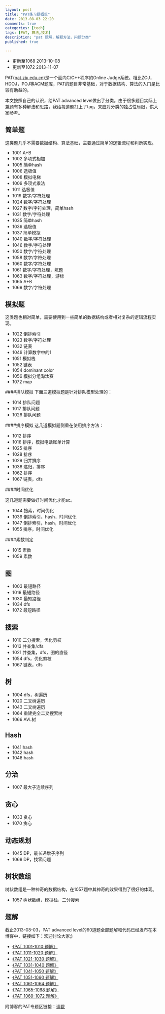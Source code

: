 ```yaml
---
layout: post
title: "PAT练习题概览"
date: 2013-08-03 22:20
comments: true
categories: [tech]
tags: [PAT, 算法,技术]
description: "pat 题解，解题方法，问题分类"
published: true

---
```


* 更新至1068 2013-10-08
* 更新至1072 2013-11-07

PAT([pat.zju.edu.cn](http://pat.zju.edu.cn))是一个面向C/C++程序的Online Judge系统。相比ZOJ，HDOJ，POJ等ACM题库，PAT的题目非常基础，对于数据结构、算法的入门是比较有助益的。

本文按照自己的认识，给PAT advanced level做出了分类。由于很多题目实际上兼顾有多种解法和思路，我给每道题打上了tag，来应对分类的独占性局限，供大家参考。

简单题
---
这类题几乎不需要数据结构、算法基础，主要通过简单的逻辑流程和判断实现。

* 1001 A+B
* 1002 多项式相加
* 1005 简单hash
* 1006 选极值
* 1008 模拟电梯
* 1009 多项式乘法
* 1011 选极值
* 1019 数字/字符处理
* 1024 数字/字符处理
* 1027 数字/字符处理，简单hash
* 1031 数字/字符处理
* 1035 简单hash<!--more -->
* 1036 选极值
* 1037 简单模拟
* 1040 数字/字符处理
* 1046 数字/字符处理
* 1050 数字/字符处理
* 1058 数字/字符处理
* 1060 数字/字符处理
* 1061 数字/字符处理，坑题
* 1063 数字/字符处理，游标
* 1065 A+B
* 1069 数字/字符处理

模拟题
---

这类题也相对简单，需要使用到一些简单的数据结构或者相对复杂的逻辑流程实现。


* 1022 倒排索引
* 1023 数字/字符处理
* 1032 链表
* 1049 计算数字中的1
* 1051 模拟栈
* 1052 链表
* 1054 dominant color
* 1056 模拟分组淘汰赛
* 1072 map


####排队模拟
下面三道模拟题是针对排队模型处理的：

* 1014 排队问题
* 1017 排队问题
* 1026 排队问题


####排序模拟
这几道模拟题侧重在使用排序方法：

* 1012 排序
* 1016 排序，模拟电话账单计算
* 1025 排序
* 1028 排序
* 1029 归并排序
* 1038 递归，排序
* 1062 排序
* 1067 链表，dfs

####时间优化

这几道题需要做好时间优化才能ac。

* 1044 搜索，时间优化
* 1039 倒排索引，hash，时间优化
* 1047 倒排索引，hash，时间优化
* 1055 排序，时间优化



####素数判定


* 1015 素数
* 1059 素数



图
---

* 1003 最短路径
* 1018 最短路径
* 1030 最短路径
* 1034 dfs
* 1072 最短路径


搜索
---

* 1010 二分搜索，优化剪枝
* 1013 并查集/dfs
* 1021 并查集，dfs，图的直径
* 1054 dfs，优化剪枝
* 1067 链表，dfs


树
---

* 1004 dfs，树遍历
* 1020 二叉树遍历 
* 1043 二叉树遍历
* 1064 重建完全二叉搜索树
* 1066 AVL树

Hash
---

* 1041 hash
* 1042 hash
* 1048 hash


分治
---

* 1007 最大子连续序列


贪心
---

* 1033 贪心
* 1070 贪心


动态规划
---
* 1045 DP，最长递增子序列
* 1068 DP，找零问题


树状数组
---
树状数组是一种神奇的数据结构，在1057题中其神奇的效果得到了很好的体现。

* 1057 树状数组，模拟栈，二分搜索


题解
---

截止2013-08-03，PAT advanced level的60道题全部题解和代码已经发布在本博客中，链接如下：欢迎讨论大家;)

* [《PAT 1001-1010 题解》](http://biaobiaoqi.github.io/blog/2013/07/31/pat-1001-1010-solutions/)
* [《PAT 1011-1020 题解》](http://biaobiaoqi.github.io/blog/2013/07/31/pat-1011-1020-solutions/)
* [《PAT 1021-1030 题解》](http://biaobiaoqi.github.io/blog/2013/08/01/pat-1021-1030-solutions/)
* [《PAT 1031-1040 题解》](http://biaobiaoqi.github.io/blog/2013/08/01/pat-1031-1040-solutions/)
* [《PAT 1041-1050 题解》](http://biaobiaoqi.github.io/blog/2013/08/01/pat-1041-1050-solutions/)
* [《PAT 1051-1060 题解》](http://biaobiaoqi.github.io/blog/2013/08/01/pat-1051-1060-solutions/)
* [《PAT 1061-1064 题解》](http://biaobiaoqi.github.io/blog/2013/08/31/pat-1061-pat-1064/)
* [《PAT 1065-1068 题解》](http://biaobiaoqi.github.io/blog/2013/10/08/pat-1065-pat-1068/)
* [《PAT 1069-1072 题解》](http://biaobiaoqi.github.io/blog/2013/11/07/pat-1069-pat-1072/)

附博客的PAT专题区链接：[请戳](http://biaobiaoqi.github.io/tags/pat/)

